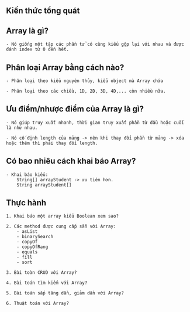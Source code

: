 ## Kiến thức tổng quát

## Array là gì?
    - Nó giống một tập các phần tử có cùng kiểu gộp lại với nhau và được đánh index từ 0 đến hết.

## Phân loại Array bằng cách nào?
    - Phân loại theo kiểu nguyên thủy, kiểu object mà Array chứa

    - Phân loại theo các chiều, 1D, 2D, 3D, 4D,... còn nhiều nữa.

## Ưu điểm/nhược điểm của Array là gì?
    - Nó giúp truy xuất nhanh, thời gian truy xuất phần từ đầu hoặc cuối là như nhau.

    - Nó cố định length của mảng -> nên khi thay đổi phần từ mảng -> xóa hoặc thêm thì phải thay đổi length.

## Có bao nhiêu cách khai báo Array?
    - Khai báo kiểu:
        String[] arrayStudent -> ưu tiên hơn.
        String arrayStudent[]
## Thực hành
    1. Khai báo một array kiểu Boolean xem sao?

    2. Các method được cung cấp sẵn với Array:
        - asList
        - binarySearch
        - copyOf
        - copyOfRang
        - equals
        - fill
        - sort
        
    3. Bài toàn CRUD với Array?

    4. Bài toán tìm kiếm với Array?

    5. Bài toán sắp tăng dần, giảm dần với Array?

    6. Thuật toán với Array?